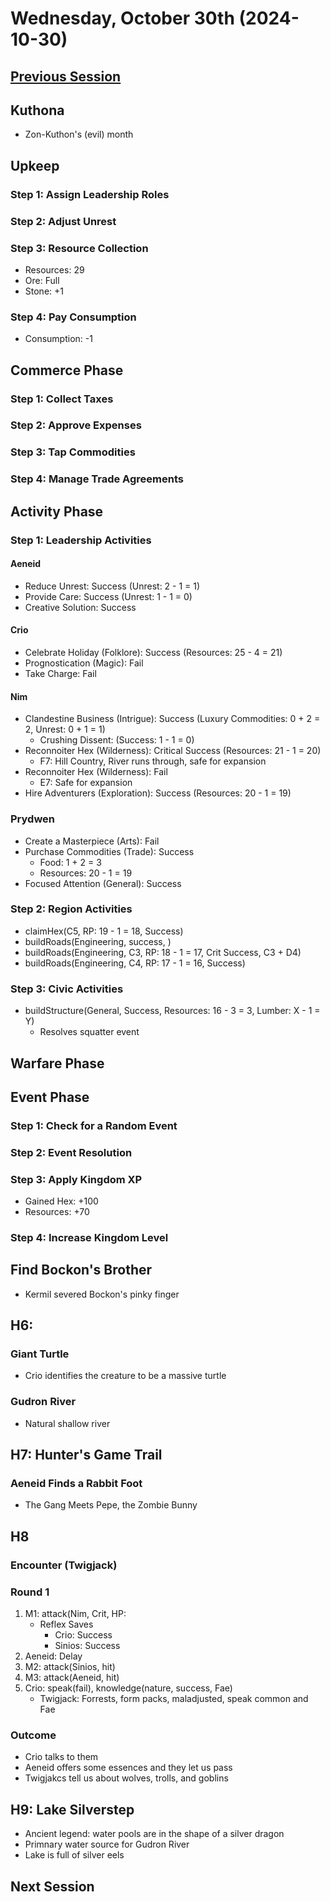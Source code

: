 # Wednesday, October 30th (2024-10-30)

## [Previous Session](./2024-10-16.md)

## Kuthona

- Zon-Kuthon's (evil) month

## Upkeep

### Step 1: Assign Leadership Roles

### Step 2: Adjust Unrest

### Step 3: Resource Collection

- Resources: 29
- Ore: Full
- Stone: +1

### Step 4: Pay Consumption

- Consumption: -1

## Commerce Phase

### Step 1: Collect Taxes

### Step 2: Approve Expenses

### Step 3: Tap Commodities

### Step 4: Manage Trade Agreements

## Activity Phase

### Step 1: Leadership Activities

#### Aeneid

- Reduce Unrest: Success (Unrest: 2 - 1 = 1)
- Provide Care: Success (Unrest: 1 - 1 = 0)
- Creative Solution: Success

#### Crio

- Celebrate Holiday (Folklore): Success (Resources: 25 - 4 = 21)
- Prognostication (Magic): Fail
- Take Charge: Fail

#### Nim

- Clandestine Business (Intrigue): Success (Luxury Commodities: 0 + 2 = 2, Unrest: 0 + 1 = 1)
  - Crushing Dissent: (Success: 1 - 1 = 0)
- Reconnoiter Hex (Wilderness): Critical Success (Resources: 21 - 1 = 20)
  - F7: Hill Country, River runs through, safe for expansion
- Reconnoiter Hex (Wilderness): Fail
  - E7: Safe for expansion
- Hire Adventurers (Exploration): Success (Resources: 20 - 1 = 19)

### Prydwen

- Create a Masterpiece (Arts): Fail
- Purchase Commodities (Trade): Success
  - Food: 1 + 2 = 3
  - Resources: 20 - 1 = 19
- Focused Attention (General): Success

### Step 2: Region Activities

- claimHex(C5, RP: 19 - 1 = 18, Success)
- buildRoads(Engineering, success, )
- buildRoads(Engineering, C3, RP: 18 - 1 = 17, Crit Success, C3 + D4)
- buildRoads(Engineering, C4, RP: 17 - 1 = 16, Success)

### Step 3: Civic Activities

- buildStructure(General, Success, Resources: 16 - 3 = 3, Lumber: X - 1 = Y)
  - Resolves squatter event

## Warfare Phase

## Event Phase

### Step 1: Check for a Random Event

### Step 2: Event Resolution

### Step 3: Apply Kingdom XP

- Gained Hex: +100
- Resources: +70

### Step 4: Increase Kingdom Level

## Find Bockon's Brother

- Kermil severed Bockon's pinky finger

## H6:

### Giant Turtle

- Crio identifies the creature to be a massive turtle

### Gudron River

- Natural shallow river

## H7: Hunter's Game Trail

### Aeneid Finds a Rabbit Foot

- The Gang Meets Pepe, the Zombie Bunny

## H8

### Encounter (Twigjack)

### Round 1

1. M1: attack(Nim, Crit, HP:
   - Reflex Saves
     - Crio: Success
     - Sinios: Success
1. Aeneid: Delay
1. M2: attack(Sinios, hit)
1. M3: attack(Aeneid, hit)
1. Crio: speak(fail), knowledge(nature, success, Fae)
   - Twigjack: Forrests, form packs, maladjusted, speak common and Fae

### Outcome

- Crio talks to them
- Aeneid offers some essences and they let us pass
- Twigjakcs tell us about wolves, trolls, and goblins

## H9: Lake Silverstep

- Ancient legend: water pools are in the shape of a silver dragon
- Primnary water source for Gudron River
- Lake is full of silver eels

## Next Session
